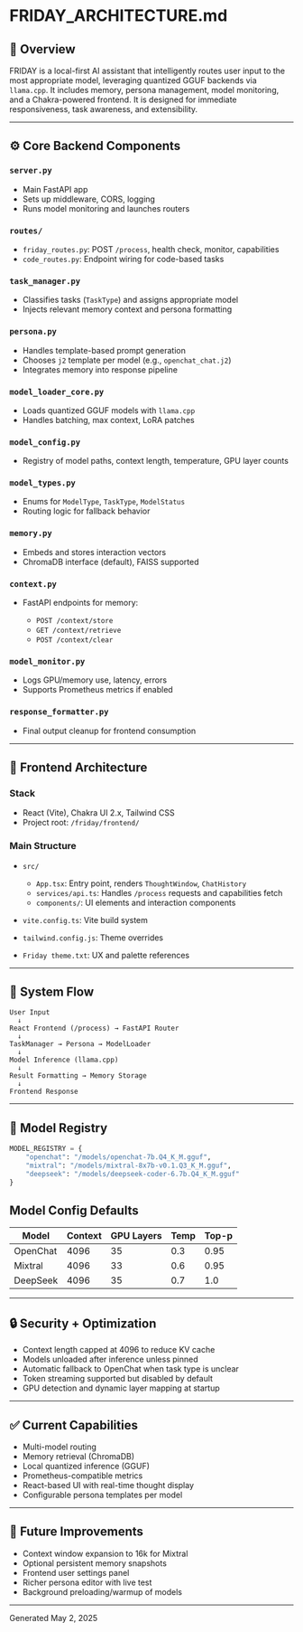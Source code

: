# FRIDAY\_ARCHITECTURE.md

## 🧠 Overview

FRIDAY is a local-first AI assistant that intelligently routes user input to the most appropriate model, leveraging quantized GGUF backends via `llama.cpp`. It includes memory, persona management, model monitoring, and a Chakra-powered frontend. It is designed for immediate responsiveness, task awareness, and extensibility.

---

## ⚙️ Core Backend Components

### `server.py`

* Main FastAPI app
* Sets up middleware, CORS, logging
* Runs model monitoring and launches routers

### `routes/`

* `friday_routes.py`: POST `/process`, health check, monitor, capabilities
* `code_routes.py`: Endpoint wiring for code-based tasks

### `task_manager.py`

* Classifies tasks (`TaskType`) and assigns appropriate model
* Injects relevant memory context and persona formatting

### `persona.py`

* Handles template-based prompt generation
* Chooses `j2` template per model (e.g., `openchat_chat.j2`)
* Integrates memory into response pipeline

### `model_loader_core.py`

* Loads quantized GGUF models with `llama.cpp`
* Handles batching, max context, LoRA patches

### `model_config.py`

* Registry of model paths, context length, temperature, GPU layer counts

### `model_types.py`

* Enums for `ModelType`, `TaskType`, `ModelStatus`
* Routing logic for fallback behavior

### `memory.py`

* Embeds and stores interaction vectors
* ChromaDB interface (default), FAISS supported

### `context.py`

* FastAPI endpoints for memory:

  * `POST /context/store`
  * `GET /context/retrieve`
  * `POST /context/clear`

### `model_monitor.py`

* Logs GPU/memory use, latency, errors
* Supports Prometheus metrics if enabled

### `response_formatter.py`

* Final output cleanup for frontend consumption

---

## 🎨 Frontend Architecture

### Stack

* React (Vite), Chakra UI 2.x, Tailwind CSS
* Project root: `/friday/frontend/`

### Main Structure

* `src/`

  * `App.tsx`: Entry point, renders `ThoughtWindow`, `ChatHistory`
  * `services/api.ts`: Handles `/process` requests and capabilities fetch
  * `components/`: UI elements and interaction components
* `vite.config.ts`: Vite build system
* `tailwind.config.js`: Theme overrides
* `Friday theme.txt`: UX and palette references

---

## 🔁 System Flow

```
User Input
  ↓
React Frontend (/process) → FastAPI Router
  ↓
TaskManager → Persona → ModelLoader
  ↓
Model Inference (llama.cpp)
  ↓
Result Formatting → Memory Storage
  ↓
Frontend Response
```

---

## 🧬 Model Registry

```python
MODEL_REGISTRY = {
    "openchat": "/models/openchat-7b.Q4_K_M.gguf",
    "mixtral": "/models/mixtral-8x7b-v0.1.Q3_K_M.gguf",
    "deepseek": "/models/deepseek-coder-6.7b.Q4_K_M.gguf"
}
```

## Model Config Defaults

| Model    | Context | GPU Layers | Temp | Top-p |
| -------- | ------- | ---------- | ---- | ----- |
| OpenChat | 4096    | 35         | 0.3  | 0.95  |
| Mixtral  | 4096    | 33         | 0.6  | 0.95  |
| DeepSeek | 4096    | 35         | 0.7  | 1.0   |

---

## 🔒 Security + Optimization

* Context length capped at 4096 to reduce KV cache
* Models unloaded after inference unless pinned
* Automatic fallback to OpenChat when task type is unclear
* Token streaming supported but disabled by default
* GPU detection and dynamic layer mapping at startup

---

## ✅ Current Capabilities

* Multi-model routing
* Memory retrieval (ChromaDB)
* Local quantized inference (GGUF)
* Prometheus-compatible metrics
* React-based UI with real-time thought display
* Configurable persona templates per model

---

## 🧩 Future Improvements

* Context window expansion to 16k for Mixtral
* Optional persistent memory snapshots
* Frontend user settings panel
* Richer persona editor with live test
* Background preloading/warmup of models

---

Generated May 2, 2025

